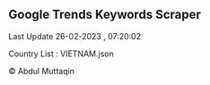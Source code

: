 

## Google Trends Keywords Scraper 
 
Last Update 26-02-2023 , 07:20:02

Country List :
VIETNAM.json



© Abdul Muttaqin 
